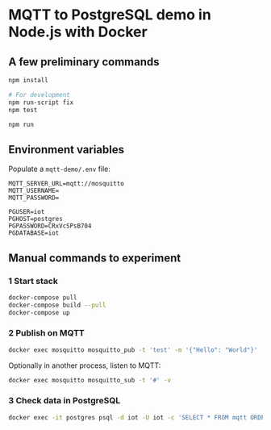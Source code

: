 # MQTT to PostgreSQL demo in Node.js with Docker

## A few preliminary commands

```sh
npm install

# For development
npm run-script fix
npm test

npm run
```

## Environment variables

Populate a `mqtt-demo/.env` file:

```env
MQTT_SERVER_URL=mqtt://mosquitto
MQTT_USERNAME=
MQTT_PASSWORD=

PGUSER=iot
PGHOST=postgres
PGPASSWORD=CRxVcSPsB704
PGDATABASE=iot
```

## Manual commands to experiment

### 1 Start stack

```sh
docker-compose pull
docker-compose build --pull
docker-compose up
```

### 2 Publish on MQTT

```sh
docker exec mosquitto mosquitto_pub -t 'test' -m '{"Hello": "World"}'
```

Optionally in another process, listen to MQTT:

```sh
docker exec mosquitto mosquitto_sub -t '#' -v
```

### 3 Check data in PostgreSQL

```sh
docker exec -it postgres psql -d iot -U iot -c 'SELECT * FROM mqtt ORDER BY id DESC LIMIT 10;'
```
